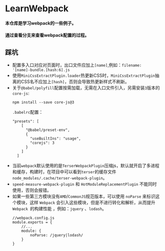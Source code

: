 # LearnWebpack
#### 本仓库是学习webpack的一些例子。  
#### 通过查看分支来查看webpack配置的过程。  

## 踩坑
- 配置多入口对应对页面时，出口文件应加上`[name]`,例如：`filename: '[name]-bundle.[hash:6].js`
- 使用`MiniCssExtractPlugin.loader`热更新CSS时，`MiniCssExtractPlugin`抽离的CSS名不应加上`[hash]`，否则会导致热更新样式不刷新。
- 关于`@babel/polyfill`配置按需加载，无需在入口文件引入，另需安装`3`版本的`core-js`:  
  ```
  npm install --save core-js@3
  ```
  `.babelrc`配置：
  ```
  "presets": [
      [
        "@babel/preset-env",
        {
          "useBuiltIns": "usage",
          "corejs": 3
        }
      ]
    ]
  ```
- 当前`webpack`默认使用的是`TerserWebpackPlugin`压缩js，默认就开启了多进程和缓存，构建时，在项目中可以看到`terser`的缓存文件`node_modules/.cache/terser-webpack-plugin`。
- `speed-measure-webpack-plugin` 和 `HotModuleReplacementPlugin` 不能同时使用，否则会报错。
- 如果一些第三方模块没有`AMD`/`CommonJS`规范版本，可以使用 `noParse` 来标识这个模块，这样 `Webpack` 会引入这些模块，但是不进行转化和解析，从而提升 `Webpack `的构建性能 ，例如：`jquery` 、`lodash`。
  ```
  //webpack.config.js
  module.exports = {
      //...
      module: {
          noParse: /jquery|lodash/
      }
  }
  ```